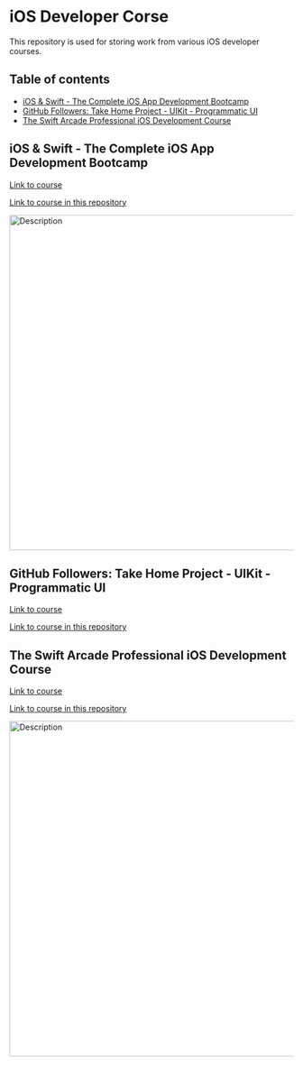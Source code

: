# iOS Developer Corse
This repository is used for storing work from various iOS developer courses.

## Table of contents
- [iOS & Swift - The Complete iOS App Development Bootcamp](#ios--swift---the-complete-ios-app-development-bootcamp)
- [GitHub Followers: Take Home Project - UIKit - Programmatic UI](#github-followers-take-home-project---uikit---programmatic-ui)
- [The Swift Arcade Professional iOS Development Course](#the-swift-arcade-professional-ios-development-course)

## iOS & Swift - The Complete iOS App Development Bootcamp
[Link to course](https://www.udemy.com/course/ios-13-app-development-bootcamp/?couponCode=KEEPLEARNING)

[Link to course in this repository]()

<img  src="https://github.com/patinya2001/iOS-Developer-Corses/assets/149204731/90d5183f-b0a0-4c1b-9573-1ee4c9dc1e21"  alt="Description"  width="800"  height="595">

## GitHub Followers: Take Home Project - UIKit - Programmatic UI
[Link to course](https://www.youtube.com/watch?v=JzngncpZLuw&t=3478s)

[Link to course in this repository](Take%20Home%20Project%20-%20UIKit%20-%20Programmatic%20UI/)

## The Swift Arcade Professional iOS Development Course
[Link to course](https://www.udemy.com/course/the-swift-arcade-professional-ios-development-course-uikit/?referralCode=2A5FFBFFF1F8013C3271&couponCode=KEEPLEARNING)

[Link to course in this repository](Take%20Home%20Project%20-%20UIKit%20-%20Programmatic%20UI/)

<img  src="https://github.com/patinya2001/iOS-Developer-Corses/assets/149204731/9b577b42-7e30-4522-bb53-7e694d081ab5"  alt="Description"  width="800"  height="595">
